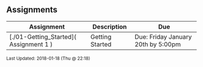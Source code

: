 ## Assignments
| Assignment | Description | Due|
 | ------------|------------|------------|
 | [./01-Getting_Started]( Assignment 1 ) |  Getting Started | Due: Friday January 20th by 5:00pm |

<sup>Last Updated: 2018-01-18 (Thu @ 22:18)</sup>